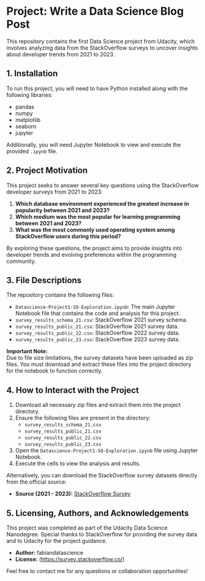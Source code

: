 # Project: Write a Data Science Blog Post

This repository contains the first Data Science project from Udacity, which involves analyzing data from the StackOverflow surveys to uncover insights about developer trends from 2021 to 2023.

## 1. Installation

To run this project, you will need to have Python installed along with the following libraries:
- pandas
- numpy
- matplotlib
- seaborn
- jupyter

Additionally, you will need Jupyter Notebook to view and execute the provided `.ipynb` file.

## 2. Project Motivation

This project seeks to answer several key questions using the StackOverflow developer surveys from 2021 to 2023:
1. **Which database environment experienced the greatest increase in popularity between 2021 and 2023?**
2. **Which medium was the most popular for learning programming between 2021 and 2023?**
3. **What was the most commonly used operating system among StackOverflow users during this period?**

By exploring these questions, the project aims to provide insights into developer trends and evolving preferences within the programming community.

## 3. File Descriptions

The repository contains the following files:

- `Datascience-Project1-SO-Exploration.ipynb`: The main Jupyter Notebook file that contains the code and analysis for this project.
- `survey_results_schema_21.csv`: StackOverflow 2021 survey schema.
- `survey_results_public_21.csv`: StackOverflow 2021 survey data.
- `survey_results_public_22.csv`: StackOverflow 2022 survey data.
- `survey_results_public_23.csv`: StackOverflow 2023 survey data.

**Important Note:**  
Due to file size limitations, the survey datasets have been uploaded as zip files. You must download and extract these files into the project directory for the notebook to function correctly.

## 4. How to Interact with the Project

1. Download all necessary zip files and extract them into the project directory.
2. Ensure the following files are present in the directory:
    - `survey_results_schema_21.csv`
    - `survey_results_public_21.csv`
    - `survey_results_public_22.csv`
    - `survey_results_public_23.csv`
3. Open the `Datascience-Project1-SO-Exploration.ipynb` file using Jupyter Notebook.
4. Execute the cells to view the analysis and results.

Alternatively, you can download the StackOverflow survey datasets directly from the official source:
- **Source (2021 - 2023):** [StackOverflow Survey](https://survey.stackoverflow.co/)

## 5. Licensing, Authors, and Acknowledgements

This project was completed as part of the Udacity Data Science Nanodegree. Special thanks to StackOverflow for providing the survey data and to Udacity for the project guidance.

- **Author:** fabiandatascience
- **License:** (https://survey.stackoverflow.co/)

Feel free to contact me for any questions or collaboration opportunities!
